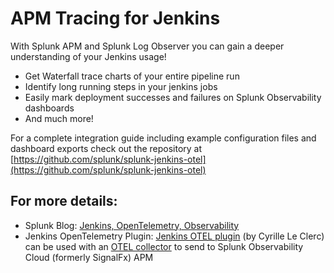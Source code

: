 # APM Tracing for Jenkins
 With Splunk APM and Splunk Log Observer you can gain a deeper understanding of your Jenkins usage!
 - Get Waterfall trace charts of your entire pipeline run
 - Identify long running steps in your jenkins jobs
 - Easily mark deployment successes and failures on Splunk Observability dashboards
 - And much more!

 For a complete integration guide including example configuration files and dashboard exports check out the repository at [https://github.com/splunk/splunk-jenkins-otel](https://github.com/splunk/splunk-jenkins-otel)

 ## For more details:
 - Splunk Blog: [Jenkins, OpenTelemetry, Observability](https://www.splunk.com/en_us/blog/devops/jenkins-opentelemetry-observability.html)
- Jenkins OpenTelemetry Plugin: [Jenkins OTEL plugin](https://plugins.jenkins.io/opentelemetry/#getting-started) (by Cyrille Le Clerc) can be used with an [OTEL collector](https://github.com/signalfx/splunk-otel-collector) to send to Splunk Observability Cloud (formerly SignalFx) APM
